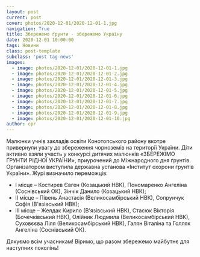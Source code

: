 ```yaml
---
layout: post
current: post
cover: photos/2020-12-01/2020-12-01-1.jpg
navigation: True
title: Збережемо ґрунти - збережемо Україну
date: 2020-12-01 10:00:00
tags: Новини
class: post-template
subclass: 'post tag-news'
images:
  - image: photos/2020-12-01/2020-12-01-1.jpg
  - image: photos/2020-12-01/2020-12-01-2.jpg
  - image: photos/2020-12-01/2020-12-01-3.jpg
  - image: photos/2020-12-01/2020-12-01-4.jpg
  - image: photos/2020-12-01/2020-12-01-5.jpg
  - image: photos/2020-12-01/2020-12-01-6.jpg
  - image: photos/2020-12-01/2020-12-01-7.jpg
  - image: photos/2020-12-01/2020-12-01-8.jpg
  - image: photos/2020-12-01/2020-12-01-9.jpg
  - image: photos/2020-12-01/2020-12-01-10.jpg
author: cpr
---
```


Малюнки учнів закладів освіти Конотопського району вкотре привернули увагу до збереження  чорноземів на території України. Діти активно взяли участь у конкурсі дитячих малюнків «ЗБЕРЕЖІМО ҐРУНТИ РІДНОЇ УКРАЇНИ», приурочений до Міжнародного дня ґрунтів. Організатором виступила державна установа «Інститут охорони грунтів України». Журі визначило переможців:

 * І місце – Костирев Євген (Козацький НВК), Пономаренко Ангеліна (Соснівський ОК), Зінчік Данило (Козацький НВК);
 * ІІ місце – Півень Анастасія (Великосамбірський НВК), Сопрунчук Софія (В'язівський НВК);
 * ІІІ місце – Желдак Кирило (В'язівський НВК), Стасюк Вікторія (Бочечківський НВК), Олійник Людмила (Великосамбірський НВК), Суховєєва Ліля (Великосамбірський НВК), Галян Віталіна та Голляк Ангеліна (Соснівський ОК).

Дякуємо всім учасникам! Віримо, що разом збережемо майбутнє для наступних поколінь!
